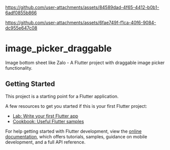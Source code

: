 
https://github.com/user-attachments/assets/84589dad-4f65-4412-b0b1-6adf0855b866



https://github.com/user-attachments/assets/6fae749f-f1ca-40f6-9084-dc955e647c08

# image_picker_draggable
Image bottom sheet like Zalo - A Flutter project with draggable image picker functionality.

## Getting Started

This project is a starting point for a Flutter application.

A few resources to get you started if this is your first Flutter project:

- [Lab: Write your first Flutter app](https://docs.flutter.dev/get-started/codelab)
- [Cookbook: Useful Flutter samples](https://docs.flutter.dev/cookbook)

For help getting started with Flutter development, view the
[online documentation](https://docs.flutter.dev/), which offers tutorials,
samples, guidance on mobile development, and a full API reference.
